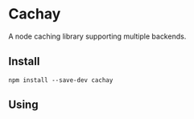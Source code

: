 # Cachay

A node caching library supporting multiple backends.

## Install

`npm install --save-dev cachay`

## Using
